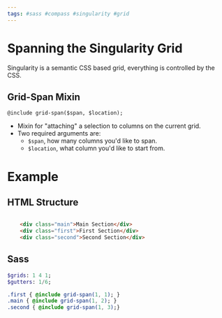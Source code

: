 ```yaml
---
tags: #sass #compass #singularity #grid
---
```


# Spanning the Singularity Grid

Singularity is a semantic CSS based grid, everything is controlled by the CSS.

## Grid-Span Mixin

`@include grid-span($span, $location);`

- Mixin for "attaching" a selection to columns on the current grid.
- Two required arguments are:
  - `$span`, how many columns you'd like to span.
  - `$location`, what column you'd like to start from. 

# Example

## HTML Structure

```html

    <div class="main">Main Section</div>
    <div class="first">First Section</div>
    <div class="second">Second Section</div>

```

## Sass

```sass
$grids: 1 4 1;
$gutters: 1/6;

.first { @include grid-span(1, 1); }
.main { @include grid-span(1, 2); }
.second { @include grid-span(1, 3);}
```